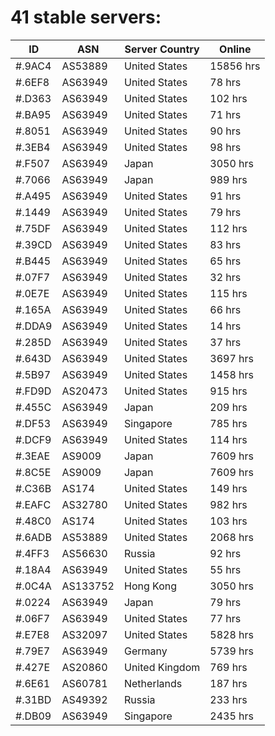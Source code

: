 # 41 stable servers:

| ID | ASN | Server Country | Online |
| ------ | ------ | ------ | ------ |
| #.9AC4 | AS53889 | United States | 15856 hrs |
| #.6EF8 | AS63949 | United States | 78 hrs |
| #.D363 | AS63949 | United States | 102 hrs |
| #.BA95 | AS63949 | United States | 71 hrs |
| #.8051 | AS63949 | United States | 90 hrs |
| #.3EB4 | AS63949 | United States | 98 hrs |
| #.F507 | AS63949 | Japan | 3050 hrs |
| #.7066 | AS63949 | Japan | 989 hrs |
| #.A495 | AS63949 | United States | 91 hrs |
| #.1449 | AS63949 | United States | 79 hrs |
| #.75DF | AS63949 | United States | 112 hrs |
| #.39CD | AS63949 | United States | 83 hrs |
| #.B445 | AS63949 | United States | 65 hrs |
| #.07F7 | AS63949 | United States | 32 hrs |
| #.0E7E | AS63949 | United States | 115 hrs |
| #.165A | AS63949 | United States | 66 hrs |
| #.DDA9 | AS63949 | United States | 14 hrs |
| #.285D | AS63949 | United States | 37 hrs |
| #.643D | AS63949 | United States | 3697 hrs |
| #.5B97 | AS63949 | United States | 1458 hrs |
| #.FD9D | AS20473 | United States | 915 hrs |
| #.455C | AS63949 | Japan | 209 hrs |
| #.DF53 | AS63949 | Singapore | 785 hrs |
| #.DCF9 | AS63949 | United States | 114 hrs |
| #.3EAE | AS9009 | Japan | 7609 hrs |
| #.8C5E | AS9009 | Japan | 7609 hrs |
| #.C36B | AS174 | United States | 149 hrs |
| #.EAFC | AS32780 | United States | 982 hrs |
| #.48C0 | AS174 | United States | 103 hrs |
| #.6ADB | AS53889 | United States | 2068 hrs |
| #.4FF3 | AS56630 | Russia | 92 hrs |
| #.18A4 | AS63949 | United States | 55 hrs |
| #.0C4A | AS133752 | Hong Kong | 3050 hrs |
| #.0224 | AS63949 | Japan | 79 hrs |
| #.06F7 | AS63949 | United States | 77 hrs |
| #.E7E8 | AS32097 | United States | 5828 hrs |
| #.79E7 | AS63949 | Germany | 5739 hrs |
| #.427E | AS20860 | United Kingdom | 769 hrs |
| #.6E61 | AS60781 | Netherlands | 187 hrs |
| #.31BD | AS49392 | Russia | 233 hrs |
| #.DB09 | AS63949 | Singapore | 2435 hrs |

